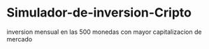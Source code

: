# Simulador-de-inversion-Cripto
inversion mensual en las 500 monedas con mayor capitalizacion de mercado
